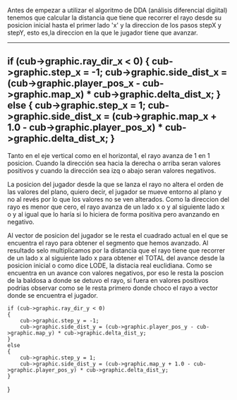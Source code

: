 Antes de empezar a utilizar el algoritmo de DDA (análisis diferencial digiital) tenemos que calcular la distancia que tiene que recorrer el rayo desde su posicion inicial hasta el primer lado 'x' y la direccion de los pasos stepX y stepY, esto es,la direccion en la que le jugador tiene que avanzar.

------------------------------------------------
if (cub->graphic.ray_dir_x < 0)
	{
		cub->graphic.step_x = -1;
		cub->graphic.side_dist_x = (cub->graphic.player_pos_x - cub->graphic.map_x) * cub->graphic.delta_dist_x;
	}
	else
	{
		cub->graphic.step_x = 1;
		cub->graphic.side_dist_x = (cub->graphic.map_x + 1.0 - cub->graphic.player_pos_x) * cub->graphic.delta_dist_x;
	}
------------------------------------------------
Tanto en el eje vertical como en el horizontal, el rayo avanza de 1 en 1 posicion. Cuando la dirección sea hacia la derecha o arriba seran valores positivos y cuando la dirección sea izq  o abajo seran valores negativos.

La posicion del jugador desde la que se lanza el rayo no altera el orden de las valores del plano, quiero decir, el jugador se mueve entorno al plano y no al revés por lo que los valores no se ven alterados.
Como la direccion del rayo es menor que cero, el rayo avanza de un lado x o y al siguiente lado x o y al igual que lo haría si lo hiciera de forma positiva pero avanzando en negativo.

Al vector de posicion del jugador se le resta el cuadrado actual en el que se encuentra el rayo para obtener el segmento que hemos avanzado. Al resultado selo multiplicamos por la distancia que el rayo tiene que recorrer de un lado x al siguiente lado x para obtener el TOTAL del avance desde la posicion inicial o como dice LODE, la distacia real euclidiana. Como se encuentra en un avance con valores negativos, por eso le resta la poscion de la baldosa a donde se detuvo el rayo, si fuera en valores positivos podrias observar como se le resta primero donde choco el rayo a vector donde se encuentra el jugador.






	if (cub->graphic.ray_dir_y < 0)
	{
		cub->graphic.step_y = -1;
		cub->graphic.side_dist_y = (cub->graphic.player_pos_y - cub->graphic.map_y) * cub->graphic.delta_dist_y;
	}
	else
	{
		cub->graphic.step_y = 1;
		cub->graphic.side_dist_y = (cub->graphic.map_y + 1.0 - cub->graphic.player_pos_y) * cub->graphic.delta_dist_y;
	}
}
